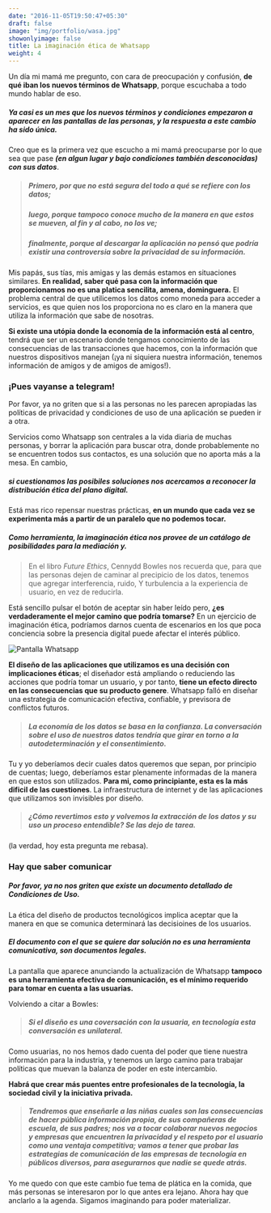 ```yaml
---
date: "2016-11-05T19:50:47+05:30"
draft: false
image: "img/portfolio/wasa.jpg"
showonlyimage: false
title: La imaginación ética de Whatsapp
weight: 4
---
```


Un día mi mamá me pregunto, con cara de preocupación y confusión, **de qué iban los nuevos términos de Whatsapp**,
porque escuchaba a todo mundo hablar de eso.

##### Ya casi es un mes que los nuevos términos y condiciones empezaron a aparecer en las pantallas de las personas, y la respuesta a este cambio ha sido única. 

Creo que es la primera vez que escucho a mi mamá preocuparse por lo que sea que pase ***(en algun lugar y bajo condiciones también desconocidas) con sus datos***. 
>##### Primero, por que no está segura del todo a qué se refiere con *los datos*; 
> ##### luego, porque tampoco conoce mucho de la manera en que estos se mueven, al fin y al cabo, no los ve;
> ##### finalmente, porque al descargar la aplicación no pensó que podría existir una controversia sobre la privacidad de su información. 

Mis papás, sus tías, mis amigas y las demás estamos en situaciones similares. **En realidad, saber qué pasa con la información que proporcionamos no es una platica sencilita, amena, dominguera.** El problema central de que utilicemos los datos como moneda para acceder a servicios, es que quien nos los proporciona no es claro en la manera que utiliza la información que sabe de nosotras. 

**Si existe una utópia donde la economía de la información está al centro**, tendrá que ser un escenario donde tengamos conocimiento de las consecuencias de las transacciones que hacemos, con la información que nuestros dispositivos manejan (¡ya ni siquiera nuestra información, tenemos información de amigos y de amigos de amigos!). 

### ¡Pues vayanse a telegram!

Por favor, ya no griten que si a las personas no les parecen apropiadas las políticas de privacidad y condiciones de uso de una aplicación se pueden ir a otra. 

Servicios como Whatsapp son centrales a la vida diaria de muchas personas, y borrar la aplicación para buscar otra, donde probablemente no se encuentren todos sus contactos, es una solución que no aporta más a la mesa. En cambio, 

##### **si cuestionamos las posibiles soluciones nos acercamos a reconocer la distribución ética del plano digital.**

Está mas rico repensar nuestras prácticas, **en un mundo que cada vez se experimenta más a partir de un paralelo que no podemos tocar.**

##### Como herramienta, la imaginación ética nos provee de un catálogo de posibilidades para la mediación y.


>En el libro *Future Ethics*, Cennydd Bowles nos recuerda que, para que las personas dejen de caminar al precipicio de los datos, tenemos que agregar interferencia, ruido, Y turbulencia a la experiencia de usuario, en vez de reducirla. 

Está sencillo pulsar el botón de aceptar sin haber leído pero, **¿es verdaderamente el mejor camino que podría tomarse?** En un ejercicio de imaginación ética, podríamos darnos cuenta de escenarios en los que poca conciencia sobre la presencia digital puede afectar el interés público.

![Pantalla Whatsapp](/portfolio/work4_files/img.jpg)

**El diseño de las aplicaciones que utilizamos es una decisión  con implicaciones éticas**; el diseñador está ampliando o reduciendo las acciones que podría tomar un usuario, y por tanto, **tiene un efecto directo en las consecuencias que su producto genere**. Whatsapp falló en diseñar una estrategia de comunicación efectiva, confiable, y previsora de conflictos futuros. 


> ##### La economía de los datos se basa en la confianza. La conversación sobre el uso de nuestros datos tendría que girar en torno a la autodeterminación y el consentimiento.

Tu y yo deberíamos decir cuales datos queremos que sepan, por principio de cuentas; luego, deberíamos estar plenamente informadas de la manera en que estos son utilizados.  **Para mi, como principiante, esta es la más dificil de las cuestiones**. La infraestructura de internet y de las aplicaciones que utilizamos son invisibles por diseño.

>##### ¿Cómo revertimos esto y volvemos la extracción de los datos y su uso un proceso entendible? Se las dejo de tarea. 

(la verdad, hoy esta pregunta me rebasa).

### Hay que saber comunicar

##### Por favor, ya no nos griten que existe un documento detallado de Condiciones de Uso. 

La ética del diseño de productos tecnológicos implica aceptar que la manera en que se comunica determinará las decisioines de los usuarios. 

##### **El documento con el que se quiere dar solución no es una herramienta comunicativa, son documentos legales.** 

La pantalla que aparece anunciando la actualización de Whatsapp **tampoco es una herramienta efectiva de comunicación, es el mínimo requerido para tomar en cuenta a las usuarias.**


Volviendo a citar a Bowles:
>##### Si el diseño es una coversación con la usuaria, en tecnología esta conversación es unilateral. 

Como usuarias, no nos hemos dado cuenta del poder que tiene nuestra información para la industria, y tenemos un largo camino para trabajar políticas que muevan la balanza de poder en este intercambio. 

**Habrá que crear más puentes entre profesionales de la tecnología, la sociedad civil y la iniciativa privada.**

> ##### Tendremos que enseñarle a las niñas cuales son las consecuencias de hacer pública información propia, de sus compañeras de escuela, de sus padres; nos va a tocar colaborar nuevos negocios y empresas que encuentren la privacidad y el respeto por el usuario como una ventaja competitiva; vamos a tener que probar las estrategias de comunicación de las empresas de tecnología en públicos diversos, para asegurarnos que nadie se quede atrás. 

Yo me quedo con que este cambio fue tema de plática en la comida, que más personas se interesaron por lo que antes era lejano. Ahora hay que anclarlo a la agenda. Sigamos imaginando para poder materializar.





